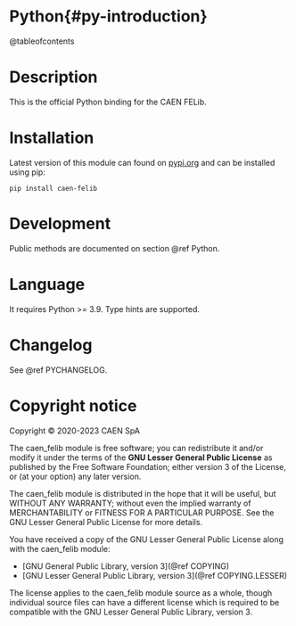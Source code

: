 # Python{#py-introduction}
@tableofcontents

# Description
This is the official Python binding for the CAEN FELib.

# Installation
Latest version of this module can found on [pypi.org](https://pypi.org/project/caen-felib/)
and can be installed using pip:

    pip install caen-felib

# Development
Public methods are documented on section @ref Python.

# Language
It requires Python >= 3.9. Type hints are supported.

# Changelog
See @ref PYCHANGELOG.

# Copyright notice
Copyright &copy; 2020-2023 CAEN SpA

The caen_felib module is free software; you can redistribute it and/or
modify it under the terms of the **GNU Lesser General Public
License** as published by the Free Software Foundation; either
version 3 of the License, or (at your option) any later version.

The caen_felib module is distributed in the hope that it will be useful,
but WITHOUT ANY WARRANTY; without even the implied warranty of
MERCHANTABILITY or FITNESS FOR A PARTICULAR PURPOSE. See the GNU
Lesser General Public License for more details.

You have received a copy of the GNU Lesser General Public License along
with the caen_felib module:
- [GNU General Public Library, version 3](@ref COPYING)
- [GNU Lesser General Public Library, version 3](@ref COPYING.LESSER)

The license applies to the caen_felib module source as a whole, though
individual source files can have a different license which is required to be
compatible with the GNU Lesser General Public Library, version 3.
